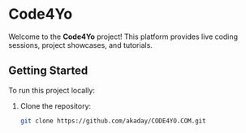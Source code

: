 # Code4Yo

Welcome to the **Code4Yo** project! This platform provides live coding sessions, project showcases, and tutorials.

## Getting Started

To run this project locally:
1. Clone the repository:
   ```bash
   git clone https://github.com/akaday/CODE4YO.COM.git
